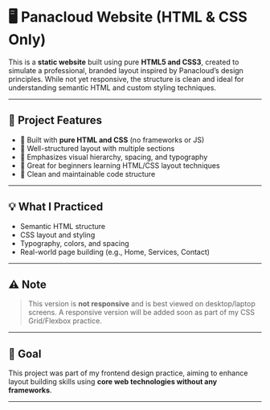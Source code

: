 # 🖥️ Panacloud Website (HTML & CSS Only)

This is a **static website** built using pure **HTML5 and CSS3**, created to simulate a professional, branded layout inspired by Panacloud’s design principles. While not yet responsive, the structure is clean and ideal for understanding semantic HTML and custom styling techniques.

---

## 📌 Project Features

- 🔹 Built with **pure HTML and CSS** (no frameworks or JS)
- 🔹 Well-structured layout with multiple sections
- 🔹 Emphasizes visual hierarchy, spacing, and typography
- 🔹 Great for beginners learning HTML/CSS layout techniques
- 🔹 Clean and maintainable code structure

---

## 💡 What I Practiced

- Semantic HTML structure
- CSS layout and styling
- Typography, colors, and spacing
- Real-world page building (e.g., Home, Services, Contact)

---

## ⚠️ Note

> This version is **not responsive** and is best viewed on desktop/laptop screens. A responsive version will be added soon as part of my CSS Grid/Flexbox practice.

---

## 🎯 Goal

This project was part of my frontend design practice, aiming to enhance layout building skills using **core web technologies without any frameworks**.

---
